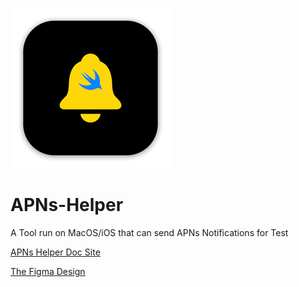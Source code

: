 [![App Icon](https://github.com/wangzhizhou/APNs-Helper/blob/main/APNs%20Helper/Resources/Assets.xcassets/AppIcon.appiconset/mac256.png)](https://apps.apple.com/cn/app/apns-helper/id6443608175)

# APNs-Helper

A Tool run on MacOS/iOS that can send APNs Notifications for Test

[APNs Helper Doc Site](https://wangzhizhou.github.io/APNs-Helper-Doc/documentation/apns_helper_doc/)

[The Figma Design](https://www.figma.com/file/sLVIKqiYfxHNb7gUnOUZ9x/APNs-Helper-And-Tester?type=design&mode=design&t=Zw15LS2GJSaFmGbL-1)
